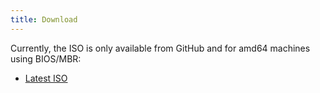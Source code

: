 ```yaml
---
title: Download
---
```


Currently, the ISO is only available from GitHub and for amd64 machines using BIOS/MBR:

- [Latest ISO](https://github.com/Papy-Linux/papy-linux/releases/latest)
